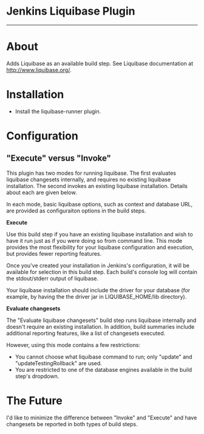 # Jenkins Liquibase Plugin
---

# About

Adds Liquibase as an available build step.  See Liquibase documentation at http://www.liquibase.org/.

# Installation

*  Install the liquibase-runner plugin.

# Configuration

## "Execute" versus "Invoke"

This plugin has two modes for running liquibase.  The first evaluates liquibase changesets internally, and requires 
no existing liquibase installation.  The second invokes an existing liquibase installation.  Details about each are given
below.

In each mode, basic liquibase options, such as context and database URL, are provided as configuraiton options in the 
build steps.

**Execute**

Use this build step if you have an existing liquibase installation and wish to have it run just as if you were doing so 
from command line.  This mode provides the most flexibility for your liquibase configuration and execution, but provides fewer 
reporting features.

Once you've created your installation in Jenkins's configuration, it will be available for selection in this build 
step.  Each build's console log will contain the stdout/stderr output of liquibase.

Your liquibase installation should include the driver for your database (for example, by having the the driver jar in LIQUIBASE_HOME/lib directory).

**Evaluate changesets**

The "Evaluate liquibase changesets" build step runs liquibase internally and doesn't require an existing installation.  In addition,
build summaries include additional reporting features, like a list of changesets executed.
 
However, using this mode contains a few restrictions:
  * You cannot choose what liquibase command to run; only "update" and "updateTestingRollback" are used.
  * You are restricted to one of the database engines available in the build step's dropdown.
 
# The Future
  
I'd like to minimize the difference between "Invoke" and "Execute" and have changesets be reported in both types of
build steps.
 





